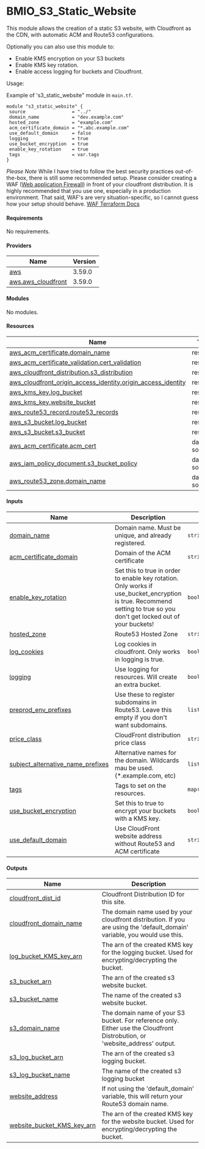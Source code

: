 # BMIO_S3_Static_Website

This module allows the creation of a static S3 website, with Cloudfront as the CDN, with automatic ACM and Route53 configurations.

 Optionally you can also use this module to:
  - Enable KMS encryption on your S3 buckets
  - Enable KMS key rotation.
  - Enable access logging for buckets and Cloudfront.

 Usage:

 Example of 's3_static_website" module in `main.tf`.

 ```hcl
module "s3_static_website" {
  source                 = "../"
  domain_name            = "dev.example.com"
  hosted_zone            = "example.com"
  acm_certificate_domain = "*.abc.example.com"
  use_default_domain     = false
  logging                = true
  use_bucket_encryption  = true
  enable_key_rotation    = true
  tags                   = var.tags
}
 ```

 *Please Note* While I have tried to follow the best security practices out-of-the-box, there is still some recommended setup. Please consider creating a WAF ([Web application Firewall](https://aws.amazon.com/waf/)) in front of your cloudfront distribution. It is highly recommended that you use one, especially in a production environment. That said, WAF's are very situation-specific, so I cannot guess how your setup should behave.
 [WAF Terraform Docs](https://registry.terraform.io/providers/hashicorp/aws/latest/docs/resources/wafv2_web_acl)

#### Requirements

No requirements.

#### Providers

| Name | Version |
|------|---------|
| <a name="provider_aws"></a> [aws](#provider_aws) | 3.59.0 |
| <a name="provider_aws.aws_cloudfront"></a> [aws.aws_cloudfront](#provider_aws.aws_cloudfront) | 3.59.0 |

#### Modules

No modules.

#### Resources

| Name | Type |
|------|------|
| [aws_acm_certificate.domain_name](https://registry.terraform.io/providers/hashicorp/aws/latest/docs/resources/acm_certificate) | resource |
| [aws_acm_certificate_validation.cert_validation](https://registry.terraform.io/providers/hashicorp/aws/latest/docs/resources/acm_certificate_validation) | resource |
| [aws_cloudfront_distribution.s3_distribution](https://registry.terraform.io/providers/hashicorp/aws/latest/docs/resources/cloudfront_distribution) | resource |
| [aws_cloudfront_origin_access_identity.origin_access_identity](https://registry.terraform.io/providers/hashicorp/aws/latest/docs/resources/cloudfront_origin_access_identity) | resource |
| [aws_kms_key.log_bucket](https://registry.terraform.io/providers/hashicorp/aws/latest/docs/resources/kms_key) | resource |
| [aws_kms_key.website_bucket](https://registry.terraform.io/providers/hashicorp/aws/latest/docs/resources/kms_key) | resource |
| [aws_route53_record.route53_records](https://registry.terraform.io/providers/hashicorp/aws/latest/docs/resources/route53_record) | resource |
| [aws_s3_bucket.log_bucket](https://registry.terraform.io/providers/hashicorp/aws/latest/docs/resources/s3_bucket) | resource |
| [aws_s3_bucket.s3_bucket](https://registry.terraform.io/providers/hashicorp/aws/latest/docs/resources/s3_bucket) | resource |
| [aws_acm_certificate.acm_cert](https://registry.terraform.io/providers/hashicorp/aws/latest/docs/data-sources/acm_certificate) | data source |
| [aws_iam_policy_document.s3_bucket_policy](https://registry.terraform.io/providers/hashicorp/aws/latest/docs/data-sources/iam_policy_document) | data source |
| [aws_route53_zone.domain_name](https://registry.terraform.io/providers/hashicorp/aws/latest/docs/data-sources/route53_zone) | data source |

#### Inputs

| Name | Description | Type |
|------|-------------|------|
| <a name="input_domain_name"></a> [domain_name](#input_domain_name) | Domain name. Must be unique, and already registered. | `string` |
| <a name="input_acm_certificate_domain"></a> [acm_certificate_domain](#input_acm_certificate_domain) | Domain of the ACM certificate | `string` |
| <a name="input_enable_key_rotation"></a> [enable_key_rotation](#input_enable_key_rotation) | Set this to true in order to enable key rotation. Only works if use_bucket_encryption is true. Recommend setting to true so you don't get locked out of your buckets! | `bool` |
| <a name="input_hosted_zone"></a> [hosted_zone](#input_hosted_zone) | Route53 Hosted Zone | `string` |
| <a name="input_log_cookies"></a> [log_cookies](#input_log_cookies) | Log cookies in cloudfront. Only works in logging is true. | `bool` |
| <a name="input_logging"></a> [logging](#input_logging) | Use logging for resources. Will create an extra bucket. | `bool` |
| <a name="input_preprod_env_prefixes"></a> [preprod_env_prefixes](#input_preprod_env_prefixes) | Use these to register subdomains in Route53. Leave this empty if you don't want subdomains. | `list(string)` |
| <a name="input_price_class"></a> [price_class](#input_price_class) | CloudFront distribution price class | `string` |
| <a name="input_subject_alternative_name_prefixes"></a> [subject_alternative_name_prefixes](#input_subject_alternative_name_prefixes) | Alternative names for the domain. Wildcards mau be used. (*.example.com, etc) | `list(string)` |
| <a name="input_tags"></a> [tags](#input_tags) | Tags to set on the resources. | `map(string)` |
| <a name="input_use_bucket_encryption"></a> [use_bucket_encryption](#input_use_bucket_encryption) | Set this to true to encrypt your buckets with a KMS key. | `bool` |
| <a name="input_use_default_domain"></a> [use_default_domain](#input_use_default_domain) | Use CloudFront website address without Route53 and ACM certificate | `string` |

#### Outputs

| Name | Description |
|------|-------------|
| <a name="output_cloudfront_dist_id"></a> [cloudfront_dist_id](#output_cloudfront_dist_id) | Cloudfront Distribution ID for this site. |
| <a name="output_cloudfront_domain_name"></a> [cloudfront_domain_name](#output_cloudfront_domain_name) | The domain name used by your cloudfront distribution. If you are using the 'default_domain' variable, you would use this. |
| <a name="output_log_bucket_KMS_key_arn"></a> [log_bucket_KMS_key_arn](#output_log_bucket_KMS_key_arn) | The arn of the created KMS key for the logging bucket. Used for encrypting/decrypting the bucket. |
| <a name="output_s3_bucket_arn"></a> [s3_bucket_arn](#output_s3_bucket_arn) | The arn of the created s3 website bucket. |
| <a name="output_s3_bucket_name"></a> [s3_bucket_name](#output_s3_bucket_name) | The name of the created s3 website bucket. |
| <a name="output_s3_domain_name"></a> [s3_domain_name](#output_s3_domain_name) | The domain name of your S3 bucket. For reference only. Either use the Cloudfront Distrobution, or 'website_address' output. |
| <a name="output_s3_log_bucket_arn"></a> [s3_log_bucket_arn](#output_s3_log_bucket_arn) | The arn of the created s3 logging bucket. |
| <a name="output_s3_log_bucket_name"></a> [s3_log_bucket_name](#output_s3_log_bucket_name) | The name of the created s3 logging bucket |
| <a name="output_website_address"></a> [website_address](#output_website_address) | If not using the 'default_domain' variable, this will return your Route53 domain name. |
| <a name="output_website_bucket_KMS_key_arn"></a> [website_bucket_KMS_key_arn](#output_website_bucket_KMS_key_arn) | The arn of the created KMS key for the website bucket. Used for encrypting/decrypting the bucket. |
